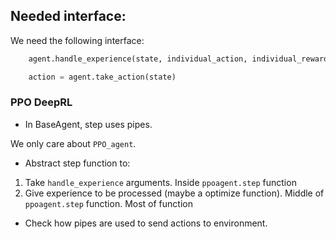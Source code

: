 ## Needed interface: 

We need the following interface:

```python
    agent.handle_experience(state, individual_action, individual_reward, succ_state, done)
```

```python
    action = agent.take_action(state)
```

### PPO DeepRL

+ In BaseAgent, step uses pipes.


We only care about `PPO_agent`.
+ Abstract step function to:
1. Take `handle_experience` arguments. Inside `ppoagent.step` function
2. Give experience to be processed (maybe a optimize function). Middle of `ppoagent.step` function. Most of function
+ Check how pipes are used to send actions to environment.


